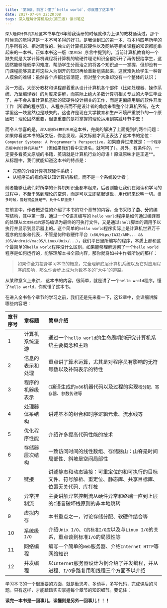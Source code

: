 ```yaml
---
title: '第0章、前言：懂了`hello world`，你就懂了这本书'
date: 2017-07-04 22:20:08
tags: 深入理解计算机系统(第三版) 读书笔记
---
```


`深入理解计算机系统`这本书早在6年前我读研的时候就作为上课的教材通读过，那个时候真的觉得这是一本不可多得的好书。是我读到过的第一本、将本科四年所学的几乎所有的、相对离散的、独立的计算机软硬件以及网络等相关课程的知识都能串起来的一本书。正如本书这一版`（第三版）`序言中提到的，当前计算机教育的一个缺失就是大学计算机课程将计算机的软硬件理论知识全都拆开了再传授给学生，这固然能够降低学习难度，帮助学生分而治之的将各个知识点一一掌握，但却没有一门课程能够真正将这些人为割开的知识再给重新组装起来，这就难免给学生一种盲人摸象的难堪：虽然各个点都比较清楚，但对整个大象却没有一个整体的认识；

另一方面，大部分教材和课程都着重从设计计算机各个部件（比如处理器、操作系统、乃至编译器）的角度来讲解，而实际上绝大多数计算机相关专业的大学生毕业了，并不会从事计算机基础的软硬件设计相关的工作，而是更偏应用层的软件开发工作（所谓的程序猿）。从程序员而不是设计者的角度来看整个计算机系统，在大学里这一块显然也是缺失的。这也许是现在大学教育和生产环境严重脱节的一个原因吧：理论固然重要，但更重要的是将掌握的理论运用到实践环节中去！

而令人惊喜的是，`深入理解计算机系统`这本书，完美的解决了上面提到的两个问题：如果你看这本书的英文版，你会发现，英文标题才真正表达了这本书的定位：`Computer Systems: A Programmer's Perspective`，如果直译过来就是：`一个程序员眼中的计算机系统`** （但如果我们看中文译名，就呵呵了）。另外，有条件的，一定要多看英文原版的书籍，英语就是计算机行业的母语！原滋原味才是王道**。从标题中，我们就能知道这本书的特点是：
- 完整的介绍计算机软硬件系统；
- 从程序员的视角来认知计算机系统，而不是一个系统设计者；

前者能够让我们将所学的计算机知识全都串起来，后者则能让我们在阅读和学习的过程中，不至于感到理论的空洞，而是可以立即拿起键盘，用代码来说明一切。`很多时候，撸起键盘就是干，比什么都重要！`

在前言中，作者概述性的介绍了本书的12个章节的内容，全书采取了**总、分**的编写结构，其中第一章，通过一个**C**语言编写的 `hello world`程序是如何通过编译器的处理从`文本格式的`源码编译为最终的可执行文件，又是通过`shell`脚本的调用予以执行并显示到显示器上的。这个简单的`hello world`程序实际上是计算机世界万千程序的抽象和代表，不管是何种软硬件平台`（x86/Mips/IA32/ARM... && iOS/Android/macOS/Linux/Unix/...）`，我们平日里所编写的程序，本质上都和这个最简单的`hello world`程序没什么区别，如果能够理解透彻了一个`hello world`程序是如何运行的，能够理解本书全部内容，那你就将如书中作者所说的那样：
> 如果你全力投身学习本书的概念，完全理解底层计算机系统以及它对应用程序的影响，那么你会步上成为为数不多的“大牛”的道路。

从某种意义上来讲， 这本书的内容，很简单，就是讲了一个`hello wrold`程序。懂了`hello world`，你就懂了这本书。

在进入全书各个章节的学习之前，我们还是先来看一下，这12章中，会详细讲解哪些内容吧：

| 章节序号      |     章标题 |   简单介绍   |
| :-------- | :--------| :------|
| 1    |   计算机系统漫游 |  通过一个`hello world`的生命周期的研究计算机系统主要概念和主题  |
|2|信息的表示和处理|重点讲了算术运算，尤其是对程序员有影响的无符号数以及补码表示的特性|
|3|程序的机器级表示|`C`编译生成的`x86`机器代码以及过程的实现`栈分配、寄存器、参数传递等`|
|4|处理器体系结构|讲述基本的组合和时序逻辑元素、流水线等|
|5|优化程序性能|介绍许多提高代码性能的技术|
|6|存储器层次结构|一致访问时间的线性数组、存储器山：山脊是时间局部性、斜坡是空间局部性|
|7|链接|讲述静态和动态链接：可重定位的和可执行的目标文件、符号解析、重定位、静态库、共享目标库、位置无关代码、库打桩|
|8|异常控制流|主要讲解异常控制流从硬件异常和终端一直到上层的`C`语言破坏栈原则的非本地跳转|
|9|虚拟内存|本书重点之一，讨论存储分配、软硬件结合等|
|10|系统级`I/O`|介绍`Unix I/O`、`C的标准I/O库`以及与`Linux I/O`的关系，重点谈到标准`I/O`的局限性等|
|11|网络编程|编写一个简单的`Web`服务器、介绍`Internet HTTP`等网络知识|
|12|并发编程|以`Internet`服务器设计为例介绍了并发编程，并从进程、`I/O`多路复用和线程三个方面予以介绍|

学习本书的一个很重要的方面，就是勤思考、多动手，多写代码，完成课后的习题。只有这样，才能踏踏实实掌握每个章节的知识细节。要记住：

**读完一本书是一回事儿，读懂则是另外一回事儿！！！**